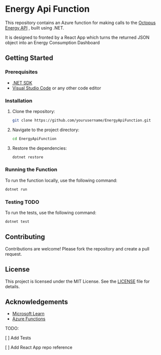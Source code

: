 # Energy Api Function

This repository contains an Azure function for making calls to the [Octopus Energy API]("https://developer.octopus.energy/") , built using .NET.

It is designed to fronted by a React App which turns the returned JSON object into an Energy Consumption Dashboard

## Getting Started

### Prerequisites

- [.NET SDK](https://dotnet.microsoft.com/download)
- [Visual Studio Code](https://code.visualstudio.com/) or any other code editor

### Installation

1. Clone the repository:
    ```sh
    git clone https://github.com/yourusername/EnergyApiFunction.git
    ```
2. Navigate to the project directory:
    ```sh
    cd EnergyApiFunction
    ```
3. Restore the dependencies:
    ```sh
    dotnet restore
    ```

### Running the Function

To run the function locally, use the following command:
```sh
dotnet run
```

### Testing TODO 

To run the tests, use the following command:
```sh
dotnet test
```

## Contributing

Contributions are welcome! Please fork the repository and create a pull request.

## License

This project is licensed under the MIT License. See the [LICENSE](LICENSE) file for details.

## Acknowledgements

- [Microsoft Learn](https://docs.microsoft.com/en-us/learn/)
- [Azure Functions](https://docs.microsoft.com/en-us/azure/azure-functions/)


TODO: 

[ ] Add Tests

[ ] Add React App repo reference